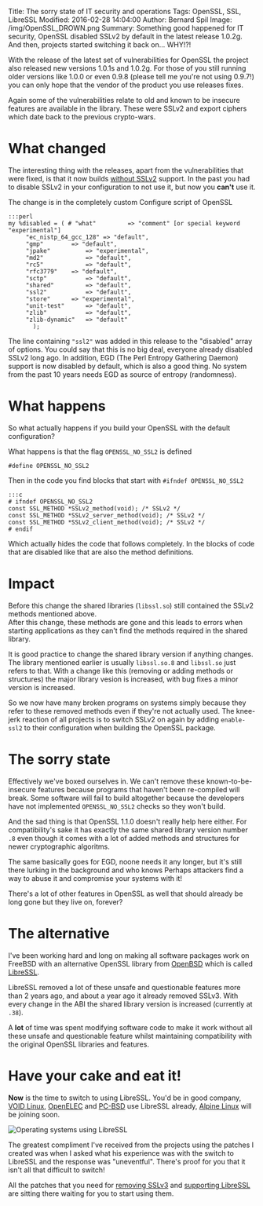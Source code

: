 Title: The sorry state of IT security and operations
Tags: OpenSSL, SSL, LibreSSL
Modified: 2016-02-28 14:04:00
Author: Bernard Spil
Image: /img/OpenSSL_DROWN.png
Summary: Something good happened for IT security, OpenSSL disabled SSLv2 by default in the latest release 1.0.2g. And then, projects started switching it back on... WHY!?!

With the release of the latest set of vulnerabilities for OpenSSL the project also released new versions 1.0.1s and 1.0.2g. For those of you still running older versions like 1.0.0 or even 0.9.8 (please tell me you're not using 0.9.7!) you can only hope that the vendor of the product you use releases fixes.

Again some of the vulnerabilities relate to old and known to be insecure features are available in the library. These were SSLv2 and export ciphers which date back to the previous crypto-wars.

# What changed

The interesting thing with the releases, apart from the vulnerabilities that were fixed, is that it now builds [without SSLv2](https://github.com/openssl/openssl/commit/9dfd2be8a1761fffd152a92d8f1b356ad667eea7) support. In the past you had to disable SSLv2 in your configuration to not use it, but now you **can't** use it.

The change is in the completely custom Configure script of OpenSSL

	:::perl
	my %disabled = ( # "what"         => "comment" [or special keyword "experimental"]
		 "ec_nistp_64_gcc_128" => "default",
		 "gmp"		  => "default",
		 "jpake"          => "experimental",
		 "md2"            => "default",
		 "rc5"            => "default",
		 "rfc3779"	  => "default",
		 "sctp"           => "default",
		 "shared"         => "default",
		 "ssl2"           => "default",
		 "store"	  => "experimental",
		 "unit-test"	  => "default",
		 "zlib"           => "default",
		 "zlib-dynamic"   => "default"
	       );

The line containing `"ssl2"` was added in this release to the "disabled" array of options. You could say that this is no big deal, everyone already disabled SSLv2 long ago. In addition, EGD (The Perl Entropy Gathering Daemon) support is now disabled by default, which is also a good thing. No system from the past 10 years needs EGD as source of entropy (randomness).

# What happens

So what actually happens if you build your OpenSSL with the default configuration?

What happens is that the flag `OPENSSL_NO_SSL2` is defined

	#define OPENSSL_NO_SSL2

Then in the code you find blocks that start with `#ifndef OPENSSL_NO_SSL2`

	:::c
	# ifndef OPENSSL_NO_SSL2
	const SSL_METHOD *SSLv2_method(void); /* SSLv2 */
	const SSL_METHOD *SSLv2_server_method(void); /* SSLv2 */
	const SSL_METHOD *SSLv2_client_method(void); /* SSLv2 */
	# endif

Which actually hides the code that follows completely. In the blocks of code that are disabled like that are also the method definitions.

# Impact

Before this change the shared libraries (`libssl.so`) still contained the SSLv2 methods mentioned above.	
After this change, these methods are gone and this leads to errors when starting applications as they can't find the methods required in the shared library.

It is good practice to change the shared library version if anything changes. The library mentioned earlier is usually `libssl.so.8` and `libssl.so` just refers to that. With a change like this (removing or adding methods or structures) the major library vesion is increased, with bug fixes a minor version is increased.

So we now have many broken programs on systems simply because they refer to these removed methods even if they're not actually used. The knee-jerk reaction of all projects is to switch SSLv2 on again by adding `enable-ssl2` to their configuration when building the OpenSSL package.

# The sorry state

Effectively we've boxed ourselves in. We can't remove these known-to-be-insecure features because programs that haven't been re-compiled will break. Some software will fail to build altogether because the developers have not implemented `OPENSSL_NO_SSL2` checks so they won't build.

And the sad thing is that OpenSSL 1.1.0 doesn't really help here either. For compatibility's sake it has exactly the same shared library version number `.8` even though it comes with a lot of added methods and structures for newer cryptographic algoritms.

The same basically goes for EGD, noone needs it any longer, but it's still there lurking in the background and who knows Perhaps attackers find a way to abuse it and compromise your systems with it!

There's a lot of other features in OpenSSL as well that should already be long gone but they live on, forever?

# The alternative

I've been working hard and long on making all software packages work on FreeBSD with an alternative OpenSSL library from [OpenBSD](http://openbsd.org) which is called [LibreSSL](http://libressl.org).

LibreSSL removed a lot of these unsafe and questionable features more than 2 years ago, and about a year ago it already removed SSLv3. With every change in the ABI the shared library version is increased (currently at `.38`).

A **lot** of time was spent modifying software code to make it work without all these unsafe and questionable feature whilst maintaining compatibility with the original OpenSSL libraries and features.

# Have your cake and eat it!

**Now** is the time to switch to using LibreSSL. You'd be in good company, [VOID Linux](http://voidlinux.eu), [OpenELEC](http://openelec.tv) and [PC-BSD](http://pcbsd.org) use LibreSSL already, [Alpine Linux](http://alpinelinux.org/) will be joining soon.

![Operating systems using LibreSSL]({static}/img/AlpineVoidPCBSD.png)

The greatest compliment I've received from the projects using the patches I created was when I asked what his experience was with the switch to LibreSSL and the response was "uneventful". There's proof for you that it isn't all that difficult to switch!

All the patches that you need for [removing SSLv3](https://wiki.freebsd.org/OpenSSL/No-SSLv3) and [supporting LibreSSL](https://wiki.freebsd.org/LibreSSL/Ports) are sitting there waiting for you to start using them.



